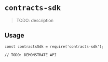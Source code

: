 # `contracts-sdk`

> TODO: description

## Usage

```
const contractsSdk = require('contracts-sdk');

// TODO: DEMONSTRATE API
```
